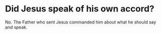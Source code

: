 # Did Jesus speak of his own accord?

No. The Father who sent Jesus commanded him about what he should say and speak.
